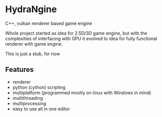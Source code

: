 # HydraNgine
C++, vulkan renderer based game engine

Whole project started as idea for 2.5D/3D game engine, but with the complexities of interfacing with GPU it evolved to idea for fully functional renderer with game engine.

This is just a stub, for now

## Features
- renderer
- python (cython) scripting
- multiplatform (programmed mostly on linux with Windows in mind)
- multithreading
- multiprocessing
- easy to use all in one editor
